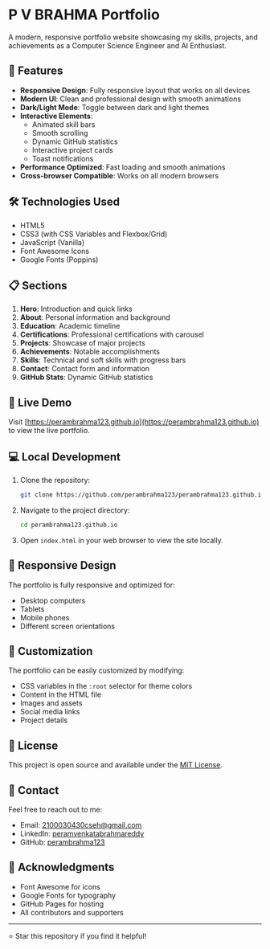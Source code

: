 # P V BRAHMA Portfolio

A modern, responsive portfolio website showcasing my skills, projects, and achievements as a Computer Science Engineer and AI Enthusiast.

## 🌟 Features

- **Responsive Design**: Fully responsive layout that works on all devices
- **Modern UI**: Clean and professional design with smooth animations
- **Dark/Light Mode**: Toggle between dark and light themes
- **Interactive Elements**: 
  - Animated skill bars
  - Smooth scrolling
  - Dynamic GitHub statistics
  - Interactive project cards
  - Toast notifications
- **Performance Optimized**: Fast loading and smooth animations
- **Cross-browser Compatible**: Works on all modern browsers

## 🛠️ Technologies Used

- HTML5
- CSS3 (with CSS Variables and Flexbox/Grid)
- JavaScript (Vanilla)
- Font Awesome Icons
- Google Fonts (Poppins)

## 📋 Sections

1. **Hero**: Introduction and quick links
2. **About**: Personal information and background
3. **Education**: Academic timeline
4. **Certifications**: Professional certifications with carousel
5. **Projects**: Showcase of major projects
6. **Achievements**: Notable accomplishments
7. **Skills**: Technical and soft skills with progress bars
8. **Contact**: Contact form and information
9. **GitHub Stats**: Dynamic GitHub statistics

## 🚀 Live Demo

Visit [https://perambrahma123.github.io](https://perambrahma123.github.io) to view the live portfolio.

## 💻 Local Development

1. Clone the repository:
   ```bash
   git clone https://github.com/perambrahma123/perambrahma123.github.io.git
   ```

2. Navigate to the project directory:
   ```bash
   cd perambrahma123.github.io
   ```

3. Open `index.html` in your web browser to view the site locally.

## 📱 Responsive Design

The portfolio is fully responsive and optimized for:
- Desktop computers
- Tablets
- Mobile phones
- Different screen orientations

## 🎨 Customization

The portfolio can be easily customized by modifying:
- CSS variables in the `:root` selector for theme colors
- Content in the HTML file
- Images and assets
- Social media links
- Project details

## 📄 License

This project is open source and available under the [MIT License](LICENSE).

## 🤝 Contact

Feel free to reach out to me:
- Email: 2100030430cseh@gmail.com
- LinkedIn: [peramvenkatabrahmareddy](https://linkedin.com/in/peramvenkatabrahmareddy)
- GitHub: [perambrahma123](https://github.com/perambrahma123)

## 🙏 Acknowledgments

- Font Awesome for icons
- Google Fonts for typography
- GitHub Pages for hosting
- All contributors and supporters

---

⭐ Star this repository if you find it helpful!
